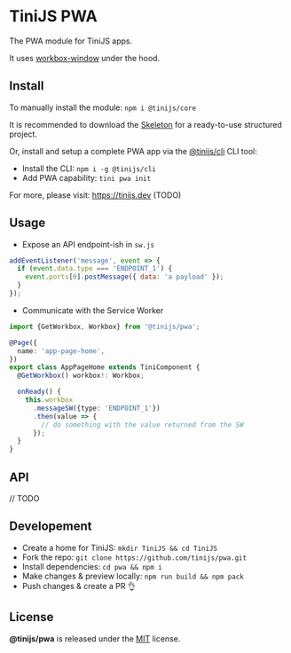 # TiniJS PWA

The PWA module for TiniJS apps.

It uses [workbox-window](https://developer.chrome.com/docs/workbox/using-workbox-window/) under the hood.

## Install

To manually install the module: `npm i @tinijs/core`

It is recommended to download the [Skeleton](https://github.com/tinijs/skeleton) for a ready-to-use structured project.

Or, install and setup a complete PWA app via the [@tinijs/cli](https://github.com/tinijs/cli) CLI tool:

- Install the CLI: `npm i -g @tinijs/cli`
- Add PWA capability: `tini pwa init`

For more, please visit: <https://tinijs.dev> (TODO)

## Usage

- Expose an API endpoint-ish in `sw.js`

```js
addEventListener('message', event => {
  if (event.data.type === 'ENDPOINT_1') {
    event.ports[0].postMessage({ data: 'a payload' });
  }
});
```

- Communicate with the Service Worker

```ts
import {GetWorkbox, Workbox} from '@tinijs/pwa';

@Page({
  name: 'app-page-home',
})
export class AppPageHome extends TiniComponent {
  @GetWorkbox() workbox!: Workbox;

  onReady() {
    this.workbox
      .messageSW({type: 'ENDPOINT_1'})
      .then(value => {
        // do something with the value returned from the SW
      });
  }
}
```

## API

// TODO

## Developement

- Create a home for TiniJS: `mkdir TiniJS && cd TiniJS`
- Fork the repo: `git clone https://github.com/tinijs/pwa.git`
- Install dependencies: `cd pwa && npm i`
- Make changes & preview locally: `npm run build && npm pack`
- Push changes & create a PR 👌

## License

**@tinijs/pwa** is released under the [MIT](https://github.com/tinijs/pwa/blob/master/LICENSE) license.
